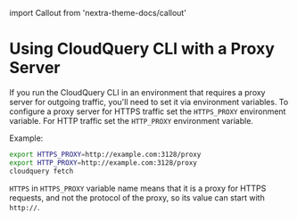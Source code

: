 

import Callout from 'nextra-theme-docs/callout'

# Using CloudQuery CLI with a Proxy Server

If you run the CloudQuery CLI in an environment that requires a proxy server for outgoing traffic, you'll need to set it via environment variables. To configure a proxy server for HTTPS traffic set the `HTTPS_PROXY` environment variable. For HTTP traffic set the `HTTP_PROXY` environment variable.

Example:

```bash
export HTTPS_PROXY=http://example.com:3128/proxy
export HTTP_PROXY=http://example.com:3128/proxy
cloudquery fetch
```

<Callout type="info">

`HTTPS` in `HTTPS_PROXY` variable name means that it is a proxy for HTTPS requests, and not the protocol of the proxy, so its value can start with `http://`.

</Callout>
